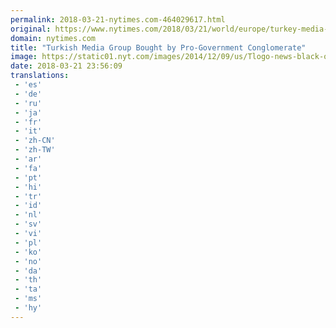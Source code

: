 ```yaml
---
permalink: 2018-03-21-nytimes.com-464029617.html
original: https://www.nytimes.com/2018/03/21/world/europe/turkey-media-erdogan-dogan.html?partner=rss&amp;emc=rss
domain: nytimes.com
title: "Turkish Media Group Bought by Pro-Government Conglomerate"
image: https://static01.nyt.com/images/2014/12/09/us/Tlogo-news-black-on-white/Tlogo-news-black-on-white-mediumThreeByTwo440.png
date: 2018-03-21 23:56:09
translations: 
 - 'es'
 - 'de'
 - 'ru'
 - 'ja'
 - 'fr'
 - 'it'
 - 'zh-CN'
 - 'zh-TW'
 - 'ar'
 - 'fa'
 - 'pt'
 - 'hi'
 - 'tr'
 - 'id'
 - 'nl'
 - 'sv'
 - 'vi'
 - 'pl'
 - 'ko'
 - 'no'
 - 'da'
 - 'th'
 - 'ta'
 - 'ms'
 - 'hy'
---
```


